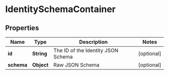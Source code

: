 

# IdentitySchemaContainer


## Properties

Name | Type | Description | Notes
------------ | ------------- | ------------- | -------------
**id** | **String** | The ID of the Identity JSON Schema |  [optional]
**schema** | **Object** | Raw JSON Schema |  [optional]



